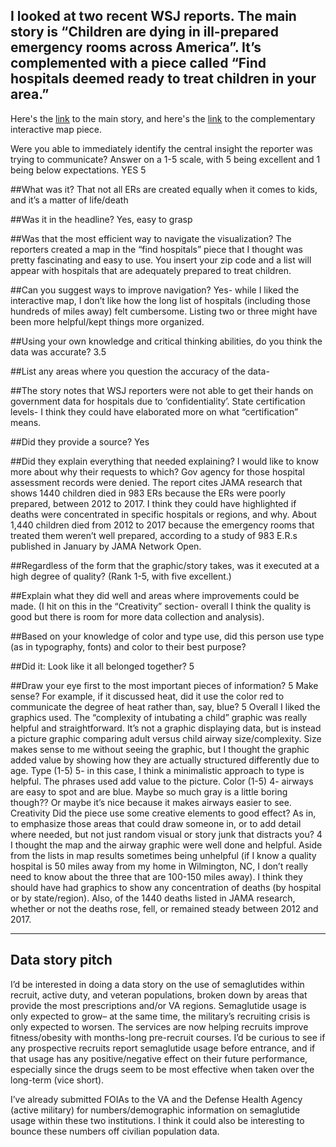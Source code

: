 ## I looked at two recent WSJ reports. The main story is “Children are dying in ill-prepared emergency rooms across America”. It’s complemented with a piece called “Find hospitals deemed ready to treat children in your area.”

Here's the [link](https://www.wsj.com/health/healthcare/hospitals-emergency-rooms-cost-childrens-lives-d6c9fc23?mod=hp_lead_pos7) to the main story, and here's the [link](https://www.wsj.com/health/healthcare/emergency-rooms-hospitals-kids-1c41a8a8?mod=article_inline) to the complementary interactive map piece.

Were you able to immediately identify the central insight the reporter was trying to communicate? Answer on a 1-5 scale, with 5 being excellent and 1 being below expectations. YES 5

##What was it? That not all ERs are created equally when it comes to kids, and it’s a matter of life/death

##Was it in the headline? Yes, easy to grasp

##Was that the most efficient way to navigate the visualization? The reporters created a map in the “find hospitals” piece that I thought was pretty fascinating and easy to use. You insert your zip code and a list will appear with hospitals that are adequately prepared to treat children. 

##Can you suggest ways to improve navigation? Yes- while I liked the interactive map, I don’t like how the long list of hospitals (including those hundreds of miles away) felt cumbersome. Listing two or three might have been more helpful/kept things more organized.

##Using your own knowledge and critical thinking abilities, do you think the data was accurate? 3.5

##List any areas where you question the accuracy of the data- 

##The story notes that WSJ reporters were not able to get their hands on government data for hospitals due to ‘confidentiality’. 
State certification levels- I think they could have elaborated more on what “certification” means.

##Did they provide a source? Yes

##Did they explain everything that needed explaining?
I would like to know more about why their requests to which? Gov agency for those hospital assessment records were denied. 
The report cites JAMA research that shows 1440 children died in 983 ERs because the ERs were poorly prepared, between 2012 to 2017. I think they could have highlighted if deaths were concentrated in specific hospitals or regions, and why. 
About 1,440 children died from 2012 to 2017 because the emergency rooms that treated them weren’t well prepared, according to a study of 983 E.R.s published in January by JAMA Network Open.

##Regardless of the form that the graphic/story takes, was it executed at a high degree of quality? (Rank 1-5, with five excellent.)

##Explain what they did well and areas where improvements could be made. (I hit on this in the “Creativity” section- overall I think the quality is good but there is room for more data collection and analysis).

##Based on your knowledge of color and type use, did this person use type (as in typography, fonts) and color to their best purpose?

##Did it: Look like it all belonged together? 5

##Draw your eye first to the most important pieces of information? 5
Make sense? For example, if it discussed heat, did it use the color red to communicate the degree of heat rather than, say, blue? 5
Overall I liked the graphics used. The “complexity of intubating a child” graphic was really helpful and straightforward. It’s not a graphic displaying data, but is instead a picture graphic comparing adult versus child airway size/complexity. Size makes sense to me without seeing the graphic, but I thought the graphic added value by showing how they are actually structured differently due to age. 
Type (1-5)
5- in this case, I think a minimalistic approach to type is helpful. The phrases used add value to the picture. 
Color (1-5)
4- airways are easy to spot and are blue. Maybe so much gray is a little boring though?? Or maybe it’s nice because it makes airways easier to see. 
Creativity
Did the piece use some creative elements to good effect? As in, to emphasize those areas that could draw someone in, or to add detail where needed, but not just random visual or story junk that distracts you? 4
I thought the map and the airway graphic were well done and helpful. Aside from the lists in map results sometimes being unhelpful (if I know a quality hospital is 50 miles away from my home in Wilmington, NC, I don’t really need to know about the three that are 100-150 miles away).
I think they should have had graphics to show any concentration of deaths (by hospital or by state/region). Also, of the 1440 deaths listed in JAMA research, whether or not the deaths rose, fell, or remained steady between 2012 and 2017. 

-------------------------
## Data story pitch

I’d be interested in doing a data story on the use of semaglutides within recruit, active duty, and veteran populations, broken down by areas that provide the most prescriptions and/or VA regions. Semaglutide usage is only expected to grow– at the same time, the military’s recruiting crisis is only expected to worsen. The services are now helping recruits improve fitness/obesity with months-long pre-recruit courses. I’d be curious to see if any prospective recruits report semaglutide usage before entrance, and if that usage has any positive/negative effect on their future performance, especially since the drugs seem to be most effective when taken over the long-term (vice short).

I’ve already submitted FOIAs to the VA and the Defense Health Agency (active military) for numbers/demographic information on semaglutide usage within these two institutions. I think it could also be interesting to bounce these numbers off civilian population data. 


